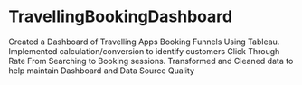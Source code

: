 # TravellingBookingDashboard
Created a Dashboard of Travelling Apps Booking Funnels Using Tableau.
Implemented calculation/conversion to identify customers Click Through Rate From Searching to Booking sessions.
Transformed and Cleaned data to help maintain Dashboard and Data Source Quality
